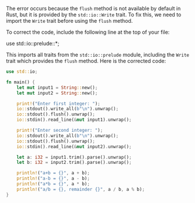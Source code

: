 The error occurs because the `flush` method is not available by default in Rust, but it is provided by the `std::io::Write` trait. To fix this, we need to import the `Write` trait before using the `flush` method.

To correct the code, include the following line at the top of your file:

use std::io::prelude::*;

This imports all traits from the `std::io::prelude` module, including the `Write` trait which provides the `flush` method. Here is the corrected code:

```rs
use std::io;

fn main() {
    let mut input1 = String::new();
    let mut input2 = String::new();

    print!("Enter first integer: ");
    io::stdout().write_all(b"\n").unwrap();
    io::stdout().flush().unwrap();
    io::stdin().read_line(&mut input1).unwrap();

    print!("Enter second integer: ");
    io::stdout().write_all(b"\n").unwrap();
    io::stdout().flush().unwrap();
    io::stdin().read_line(&mut input2).unwrap();

    let a: i32 = input1.trim().parse().unwrap();
    let b: i32 = input2.trim().parse().unwrap();

    println!("a+b = {}", a + b);
    println!("a-b = {}", a - b);
    println!("a*b = {}", a * b);
    println!("a/b = {}, remainder {}", a / b, a % b);
}
```
